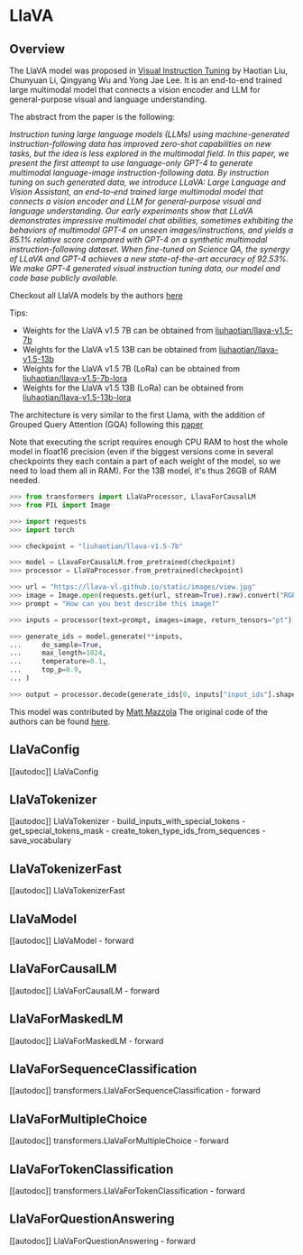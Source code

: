 <!--Copyright 2022 The HuggingFace Team. All rights reserved.

Licensed under the Apache License, Version 2.0 (the "License"); you may not use this file except in compliance with
the License. You may obtain a copy of the License at

http://www.apache.org/licenses/LICENSE-2.0

Unless required by applicable law or agreed to in writing, software distributed under the License is distributed on
an "AS IS" BASIS, WITHOUT WARRANTIES OR CONDITIONS OF ANY KIND, either express or implied. See the License for the
specific language governing permissions and limitations under the License.
-->


# LlaVA

## Overview

The LlaVA model was proposed in [Visual Instruction Tuning](https://arxiv.org/abs/2304.08485) by Haotian Liu, Chunyuan Li, Qingyang Wu and Yong Jae Lee. It is an end-to-end trained large multimodal model that connects a vision encoder and LLM for general-purpose visual and language understanding.

The abstract from the paper is the following:

*Instruction tuning large language models (LLMs) using machine-generated instruction-following data has improved zero-shot capabilities on new tasks, but the idea is less explored in the multimodal field. In this paper, we present the first attempt to use language-only GPT-4 to generate multimodal language-image instruction-following data. By instruction tuning on such generated data, we introduce LLaVA: Large Language and Vision Assistant, an end-to-end trained large multimodal model that connects a vision encoder and LLM for general-purpose visual and language understanding. Our early experiments show that LLaVA demonstrates impressive multimodel chat abilities, sometimes exhibiting the behaviors of multimodal GPT-4 on unseen images/instructions, and yields a 85.1% relative score compared with GPT-4 on a synthetic multimodal instruction-following dataset. When fine-tuned on Science QA, the synergy of LLaVA and GPT-4 achieves a new state-of-the-art accuracy of 92.53%. We make GPT-4 generated visual instruction tuning data, our model and code base publicly available.*

Checkout all LlaVA models by the authors [here](https://huggingface.co/models?search=llava)

Tips:

- Weights for the LlaVA v1.5 7B can be obtained from [liuhaotian/llava-v1.5-7b](https://huggingface.co/liuhaotian/llava-v1.5-7b)
- Weights for the LlaVA v1.5 13B can be obtained from [liuhaotian/llava-v1.5-13b](https://huggingface.co/liuhaotian/llava-v1.5-13b)
- Weights for the LlaVA v1.5 7B (LoRa) can be obtained from [liuhaotian/llava-v1.5-7b-lora](https://huggingface.co/liuhaotian/llava-v1.5-7b-lora)
- Weights for the LlaVA v1.5 13B (LoRa) can be obtained from [liuhaotian/llava-v1.5-13b-lora](https://huggingface.co/liuhaotian/llava-v1.5-13b-lora)

The architecture is very similar to the first Llama, with the addition of Grouped Query Attention (GQA) following this [paper](https://arxiv.org/pdf/2305.13245.pdf)

Note that executing the script requires enough CPU RAM to host the whole model in float16 precision (even if the biggest versions come in several checkpoints they each contain a part of each weight of the model, so we need to load them all in RAM). For the 13B model, it's thus 26GB of RAM needed.

```python
>>> from transformers import LlaVaProcessor, LlavaForCausalLM
>>> from PIL import Image

>>> import requests
>>> import torch

>>> checkpoint = "liuhaotian/llava-v1.5-7b"

>>> model = LlavaForCausalLM.from_pretrained(checkpoint)
>>> processor = LlaVaProcessor.from_pretrained(checkpoint)

>>> url = "https://llava-vl.github.io/static/images/view.jpg"
>>> image = Image.open(requests.get(url, stream=True).raw).convert("RGB")
>>> prompt = "How can you best describe this image?"

>>> inputs = processor(text=prompt, images=image, return_tensors="pt")

>>> generate_ids = model.generate(**inputs,
...     do_sample=True,
...     max_length=1024,
...     temperature=0.1,
...     top_p=0.9,
... )

>>> output = processor.decode(generate_ids[0, inputs["input_ids"].shape[1]:], skip_special_tokens=True).strip()
```

This model was contributed by [Matt Mazzola](https://huggingface.co/mattmazzola) The original code of the authors can be found [here](https://github.com/haotian-liu/LLaVA).

## LlaVaConfig

[[autodoc]] LlaVaConfig


## LlaVaTokenizer

[[autodoc]] LlaVaTokenizer
    - build_inputs_with_special_tokens
    - get_special_tokens_mask
    - create_token_type_ids_from_sequences
    - save_vocabulary


## LlaVaTokenizerFast

[[autodoc]] LlaVaTokenizerFast


## LlaVaModel

[[autodoc]] LlaVaModel
    - forward


## LlaVaForCausalLM

[[autodoc]] LlaVaForCausalLM
    - forward


## LlaVaForMaskedLM

[[autodoc]] LlaVaForMaskedLM
    - forward


## LlaVaForSequenceClassification

[[autodoc]] transformers.LlaVaForSequenceClassification
    - forward


## LlaVaForMultipleChoice

[[autodoc]] transformers.LlaVaForMultipleChoice
    - forward


## LlaVaForTokenClassification

[[autodoc]] transformers.LlaVaForTokenClassification
    - forward


## LlaVaForQuestionAnswering

[[autodoc]] LlaVaForQuestionAnswering
    - forward
